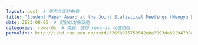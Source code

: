 ```yaml
---
layout: post  # 使用合适的布局
title: "Student Paper Award at the Joint Statistical Meetings (Mengyu Li)"  
date: 2023-08-05  # 奖励的发布日期
categories: rewards  # 类别，使用 rewards 以便归档
permalink: http://isbd.ruc.edu.cn/xstd/326f8975750542e0a3093da69294709a.htm
---
```



